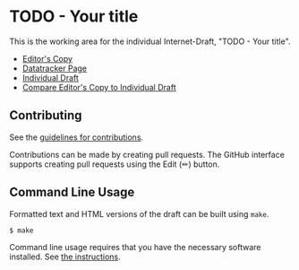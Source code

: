 <!-- regenerate: on (set to off if you edit this file) -->

# TODO - Your title

This is the working area for the individual Internet-Draft, "TODO - Your title".

* [Editor's Copy](https://CBonnell.github.io/draft-housley-asn1-layman-guide/#go.draft-housley-asn1-layman-guide.html)
* [Datatracker Page](https://datatracker.ietf.org/doc/draft-housley-asn1-layman-guide)
* [Individual Draft](https://datatracker.ietf.org/doc/html/draft-housley-asn1-layman-guide)
* [Compare Editor's Copy to Individual Draft](https://CBonnell.github.io/draft-housley-asn1-layman-guide/#go.draft-housley-asn1-layman-guide.diff)


## Contributing

See the
[guidelines for contributions](https://github.com/CBonnell/draft-housley-asn1-layman-guide/blob/main/CONTRIBUTING.md).

Contributions can be made by creating pull requests.
The GitHub interface supports creating pull requests using the Edit (✏) button.


## Command Line Usage

Formatted text and HTML versions of the draft can be built using `make`.

```sh
$ make
```

Command line usage requires that you have the necessary software installed.  See
[the instructions](https://github.com/martinthomson/i-d-template/blob/main/doc/SETUP.md).

